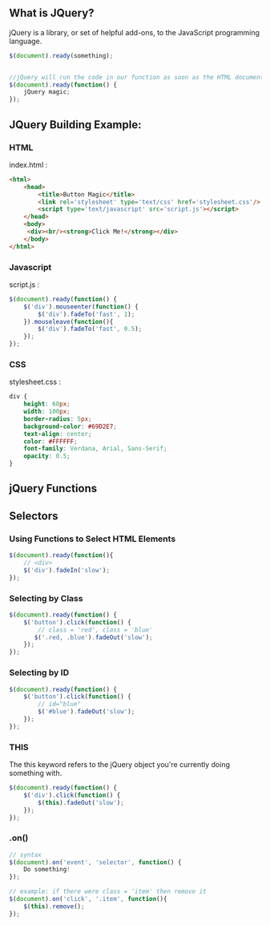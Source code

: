 ## What is JQuery?

jQuery is a library, or set of helpful add-ons, to the JavaScript programming language. 

```js
$(document).ready(something);


//jQuery will run the code in our function as soon as the HTML document loads.
$(document).ready(function() {
    jQuery magic;
});
```

## JQuery Building Example:

### HTML

index.html :
```html
<html>
    <head>
        <title>Button Magic</title>
        <link rel='stylesheet' type='text/css' href='stylesheet.css'/>
        <script type='text/javascript' src='script.js'></script>
    </head>
    <body>
     <div><br/><strong>Click Me!</strong></div>   
    </body>
</html>
```

### Javascript

script.js :
```js
$(document).ready(function() {
    $('div').mouseenter(function() {
        $('div').fadeTo('fast', 1);
    }).mouseleave(function(){
        $('div').fadeTo('fast', 0.5);
    });
});
```

### CSS

stylesheet.css :
```css
div {
    height: 60px;
    width: 100px;
    border-radius: 5px;
    background-color: #69D2E7;
    text-align: center;
    color: #FFFFFF;
    font-family: Verdana, Arial, Sans-Serif;
    opacity: 0.5;
}
```


## jQuery Functions

## Selectors

### Using Functions to Select HTML Elements
```js
$(document).ready(function(){
    // <div>
    $('div').fadeIn('slow');
});
```

### Selecting by Class
```js
$(document).ready(function() {
    $('button').click(function() {
        // class = 'red', class = 'blue'
       $('.red, .blue').fadeOut('slow'); 
    });
});
```

### Selecting by ID
```js
$(document).ready(function() {
    $('button').click(function() {
        // id="blue"
        $('#blue').fadeOut('slow');
    });
});

```


### THIS
The this keyword refers to the jQuery object you're currently doing something with.
```js
$(document).ready(function() {
    $('div').click(function() {
        $(this).fadeOut('slow');
    });
});
```

### .on()

```js
// syntax
$(document).on('event', 'selector', function() {
    Do something!
});

// example: if there were class = 'item' then remove it
$(document).on('click', '.item', function(){
    $(this).remove();
});
```
